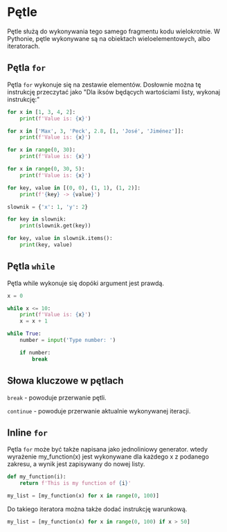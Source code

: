 # Pętle

Pętle służą do wykonywania tego samego fragmentu kodu wielokrotnie. W Pythonie, pętle wykonywane są na obiektach wieloelementowych, albo iteratorach.

## Pętla `for`

Pętla `for` wykonuje się na zestawie elementów. Dosłownie można tę instrukcję przeczytać jako "Dla iksów będących wartościami listy, wykonaj instrukcję:"

``` python
for x in [1, 3, 4, 2]:
    print(f'Value is: {x}')
```

``` python
for x in ['Max', 3, 'Peck', 2.8, [1, 'José', 'Jiménez']]:
    print(f'Value is: {x}')
```

``` python
for x in range(0, 30):
    print(f'Value is: {x}')
```

``` python
for x in range(0, 30, 5):
    print(f'Value is: {x}')
```

``` python
for key, value in [(0, 0), (1, 1), (1, 2)]:
    print(f'{key} -> {value}')
```

``` python
slownik = {'x': 1, 'y': 2}

for key in slownik:
    print(slownik.get(key))

for key, value in slownik.items():
    print(key, value)
```

## Pętla `while`

Pętla while wykonuje się dopóki argument jest prawdą.

``` python
x = 0

while x <= 10:
    print(f'Value is: {x}')
    x = x + 1
```

``` python
while True:
    number = input('Type number: ')

    if number:
        break
```

## Słowa kluczowe w pętlach

`break` - powoduje przerwanie pętli.

`continue` - powoduje przerwanie aktualnie wykonywanej iteracji.

## Inline `for`

Pętla `for` może być także napisana jako jednoliniowy generator. wtedy wyrażenie my\_function(x) jest wykonywane dla każdego x z podanego zakresu, a wynik jest zapisywany do nowej listy.

``` python
def my_function(i):
    return f'This is my function of {i}'

my_list = [my_function(x) for x in range(0, 100)]
```

Do takiego iteratora można także dodać instrukcję warunkową.

``` python
my_list = [my_function(x) for x in range(0, 100) if x > 50]
```
